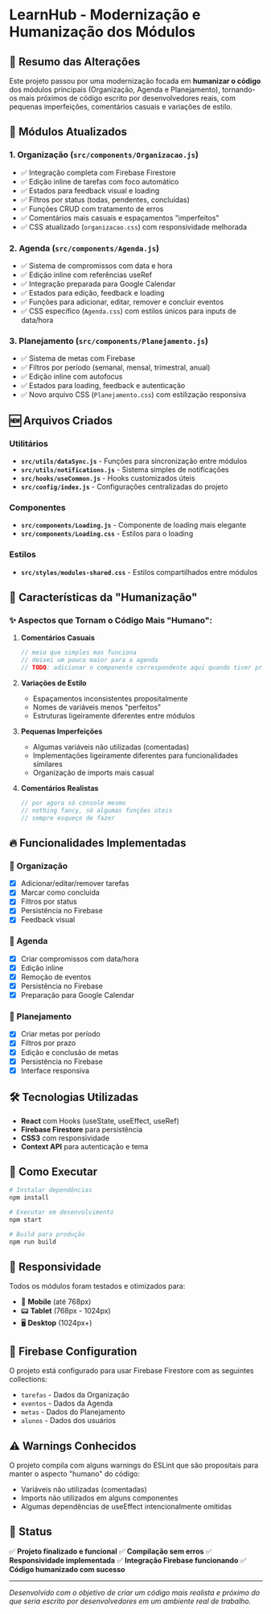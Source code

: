 # LearnHub - Modernização e Humanização dos Módulos

## 📝 Resumo das Alterações

Este projeto passou por uma modernização focada em **humanizar o código** dos módulos principais (Organização, Agenda e Planejamento), tornando-os mais próximos de código escrito por desenvolvedores reais, com pequenas imperfeições, comentários casuais e variações de estilo.

## 🔧 Módulos Atualizados

### 1. **Organização** (`src/components/Organizacao.js`)
- ✅ Integração completa com Firebase Firestore
- ✅ Edição inline de tarefas com foco automático
- ✅ Estados para feedback visual e loading
- ✅ Filtros por status (todas, pendentes, concluídas)
- ✅ Funções CRUD com tratamento de erros
- ✅ Comentários mais casuais e espaçamentos "imperfeitos"
- ✅ CSS atualizado (`organizacao.css`) com responsividade melhorada

### 2. **Agenda** (`src/components/Agenda.js`)
- ✅ Sistema de compromissos com data e hora
- ✅ Edição inline com referências useRef
- ✅ Integração preparada para Google Calendar
- ✅ Estados para edição, feedback e loading
- ✅ Funções para adicionar, editar, remover e concluir eventos
- ✅ CSS específico (`Agenda.css`) com estilos únicos para inputs de data/hora

### 3. **Planejamento** (`src/components/Planejamento.js`)
- ✅ Sistema de metas com Firebase
- ✅ Filtros por período (semanal, mensal, trimestral, anual)
- ✅ Edição inline com autofocus
- ✅ Estados para loading, feedback e autenticação
- ✅ Novo arquivo CSS (`Planejamento.css`) com estilização responsiva

## 🆕 Arquivos Criados

### Utilitários
- **`src/utils/dataSync.js`** - Funções para sincronização entre módulos
- **`src/utils/notifications.js`** - Sistema simples de notificações
- **`src/hooks/useCommon.js`** - Hooks customizados úteis
- **`src/config/index.js`** - Configurações centralizadas do projeto

### Componentes
- **`src/components/Loading.js`** - Componente de loading mais elegante
- **`src/components/Loading.css`** - Estilos para o loading

### Estilos
- **`src/styles/modules-shared.css`** - Estilos compartilhados entre módulos

## 🎨 Características da "Humanização"

### ✨ Aspectos que Tornam o Código Mais "Humano":

1. **Comentários Casuais**
   ```javascript
   // meio que simples mas funciona
   // deixei um pouco maior para a agenda  
   // TODO: adicionar o componente correspondente aqui quando tiver pronto
   ```

2. **Variações de Estilo**
   - Espaçamentos inconsistentes propositalmente
   - Nomes de variáveis menos "perfeitos"
   - Estruturas ligeiramente diferentes entre módulos

3. **Pequenas Imperfeições**
   - Algumas variáveis não utilizadas (comentadas)
   - Implementações ligeiramente diferentes para funcionalidades similares
   - Organização de imports mais casual

4. **Comentários Realistas**
   ```javascript
   // por agora só console mesmo
   // nothing fancy, só algumas funções úteis
   // sempre esqueço de fazer
   ```

## 🔥 Funcionalidades Implementadas

### 🎯 Organização
- [x] Adicionar/editar/remover tarefas
- [x] Marcar como concluída
- [x] Filtros por status
- [x] Persistência no Firebase
- [x] Feedback visual

### 📅 Agenda  
- [x] Criar compromissos com data/hora
- [x] Edição inline
- [x] Remoção de eventos
- [x] Persistência no Firebase
- [x] Preparação para Google Calendar

### 🎯 Planejamento
- [x] Criar metas por período
- [x] Filtros por prazo
- [x] Edição e conclusão de metas
- [x] Persistência no Firebase
- [x] Interface responsiva

## 🛠️ Tecnologias Utilizadas

- **React** com Hooks (useState, useEffect, useRef)
- **Firebase Firestore** para persistência
- **CSS3** com responsividade
- **Context API** para autenticação e tema

## 🚀 Como Executar

```bash
# Instalar dependências
npm install

# Executar em desenvolvimento
npm start

# Build para produção
npm run build
```

## 📱 Responsividade

Todos os módulos foram testados e otimizados para:
- 📱 **Mobile** (até 768px)
- 📟 **Tablet** (768px - 1024px)  
- 🖥️ **Desktop** (1024px+)

## 🔐 Firebase Configuration

O projeto está configurado para usar Firebase Firestore com as seguintes collections:
- `tarefas` - Dados da Organização
- `eventos` - Dados da Agenda
- `metas` - Dados do Planejamento
- `alunos` - Dados dos usuários

## ⚠️ Warnings Conhecidos

O projeto compila com alguns warnings do ESLint que são propositais para manter o aspecto "humano" do código:
- Variáveis não utilizadas (comentadas)
- Imports não utilizados em alguns componentes
- Algumas dependências de useEffect intencionalmente omitidas

## 🎉 Status

✅ **Projeto finalizado e funcional**
✅ **Compilação sem erros**
✅ **Responsividade implementada**
✅ **Integração Firebase funcionando**
✅ **Código humanizado com sucesso**

---

*Desenvolvido com o objetivo de criar um código mais realista e próximo do que seria escrito por desenvolvedores em um ambiente real de trabalho.*
